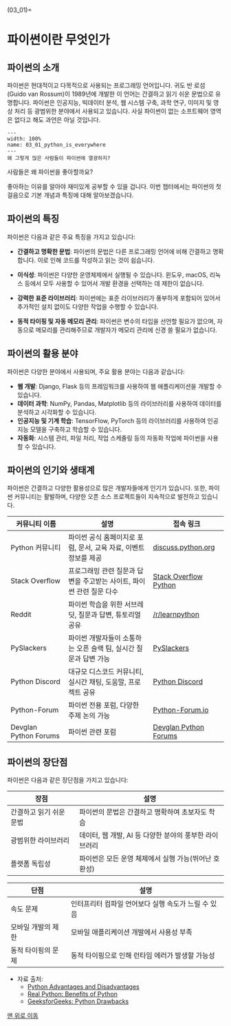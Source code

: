 
(03_01)=
# 파이썬이란 무엇인가

## 파이썬의 소개

파이썬은 현대적이고 다목적으로 사용되는 프로그래밍 언어입니다. 귀도 반 로섬(Guido van Rossum)이 1989년에 개발한 이 언어는 간결하고 읽기 쉬운 문법으로 유명합니다. 파이썬은 인공지능, 빅데이터 분석, 웹 시스템 구축, 과학 연구, 이미지 및 영상 처리 등 광범위한 분야에서 사용되고 있습니다. 사실 파이썬이 없는 소프트웨어 영역은 없다고 해도 과언은 아닐 것입니다.

```{figure} ../images/03_01_python_is_everywhere.webp
---
width: 100%
name: 03_01_python_is_everywhere
---
왜 그렇게 많은 사람들이 파이썬에 열광하지?
```

사람들은 왜 파이썬을 좋아할까요?

좋아하는 이유를 알아야 재미있게 공부할 수 있을 겁니다. 이번 챕터에서는 파이썬의 첫 걸음으로 기본 개념과 특징에 대해 알아보겠습니다.

## 파이썬의 특징

파이썬은 다음과 같은 주요 특징을 가지고 있습니다:

- **간결하고 명확한 문법**: 파이썬의 문법은 다른 프로그래밍 언어에 비해 간결하고 명확합니다. 이로 인해 코드를 작성하고 읽는 것이 쉽습니다.

- **이식성**: 파이썬은 다양한 운영체제에서 실행될 수 있습니다. 윈도우, macOS, 리눅스 등에서 모두 사용할 수 있어서 개발 환경을 선택하는 데 제한이 없습니다.

- **강력한 표준 라이브러리**: 파이썬에는 표준 라이브러리가 풍부하게 포함되어 있어서 추가적인 설치 없이도 다양한 작업을 수행할 수 있습니다.

- **동적 타이핑 및 자동 메모리 관리**: 파이썬은 변수의 타입을 선언할 필요가 없으며, 자동으로 메모리를 관리해주므로 개발자가 메모리 관리에 신경 쓸 필요가 없습니다.

## 파이썬의 활용 분야

파이썬은 다양한 분야에서 사용되며, 주요 활용 분야는 다음과 같습니다:

- **웹 개발**: Django, Flask 등의 프레임워크를 사용하여 웹 애플리케이션을 개발할 수 있습니다.
- **데이터 과학**: NumPy, Pandas, Matplotlib 등의 라이브러리를 사용하여 데이터를 분석하고 시각화할 수 있습니다.
- **인공지능 및 기계 학습**: TensorFlow, PyTorch 등의 라이브러리를 사용하여 인공지능 모델을 구축하고 학습할 수 있습니다.
- **자동화**: 시스템 관리, 파일 처리, 작업 스케줄링 등의 자동화 작업에 파이썬을 사용할 수 있습니다.

## 파이썬의 인기와 생태계

파이썬은 간결하고 다양한 활용성으로 많은 개발자들에게 인기가 있습니다. 또한, 파이썬 커뮤니티는 활발하며, 다양한 오픈 소스 프로젝트들이 지속적으로 발전하고 있습니다.

| 커뮤니티 이름 | 설명 | 접속 링크 |
|------------- |-----|-----------|
| Python 커뮤니티 | 파이썬 공식 홈페이지로 포럼, 문서, 교육 자료, 이벤트 정보를 제공 | [discuss.python.org](https://discuss.python.org)  |
| Stack Overflow | 프로그래밍 관련 질문과 답변을 주고받는 사이트, 파이썬 관련 질문 다수 | [Stack Overflow Python](https://stackoverflow.com/questions/tagged/python) |
| Reddit | 파이썬 학습을 위한 서브레딧, 질문과 답변, 튜토리얼 공유 | [/r/learnpython](https://www.reddit.com/r/learnpython/) |
| PySlackers | 파이썬 개발자들이 소통하는 오픈 슬랙 팀, 실시간 질문과 답변 가능 | [PySlackers](https://pyslackers.com) |
| Python Discord | 대규모 디스코드 커뮤니티, 실시간 채팅, 도움말, 프로젝트 공유 | [Python Discord](https://pythondiscord.com) |
| Python-Forum | 파이썬 전용 포럼, 다양한 주제 논의 가능 | [Python-Forum.io](https://python-forum.io) |
| Devglan Python Forums | 파이썬 관련 포럼 | [Devglan Python Forums](https://www.devglan.com/programming/python-forums) |


## 파이썬의 장단점

파이썬은 다음과 같은 장단점을 가지고 있습니다:

|장점|설명|
|---|---|
| 간결하고 읽기 쉬운 문법 | 파이썬의 문법은 간결하고 명확하여 초보자도 학습   |
| 광범위한 라이브러리 | 데이터, 웹 개발, AI 등 다양한 분야의 풍부한 라이브러리 |
| 플랫폼 독립성          | 파이썬은 모든 운영 체제에서 실행 가능(뛰어난 호환성) |

|단점|설명|
|---|---|
| 속도 문제 | 인터프리터 컴파일 언어보다 실행 속도가 느릴 수 있음 |
| 모바일 개발의 제한 | 모바일 애플리케이션 개발에서 사용성 부족 |
| 동적 타이핑의 문제 | 동적 타이핑으로 인해 런타임 에러가 발생할 가능성 |

- 자료 출처:
  - [Python Advantages and Disadvantages](https://www.python.org)
  - [Real Python: Benefits of Python](https://realpython.com)
  - [GeeksforGeeks: Python Drawbacks](https://www.geeksforgeeks.org)

[맨 위로 이동](03_01)

